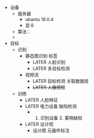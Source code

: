 - 设备
	- 服务器
		- ubantu 18.0.4
		- 显卡
	- 算法：
	-
- 目标
	- 识别
		- 静态图识别 标签
			- LATER 人脸识别
			- LATER 多目标检测
		- 视频流
			- LATER 目标检测 关联数据库
			- ~~LATER 人像擦除~~
	- 训练
		- LATER 人脸特征
		- LATER 电力设备 缺陷检测
			- 1. 识别设备
			  				2. 事物缺陷
		- LATER 设计院
			- 设计图 元器件标注